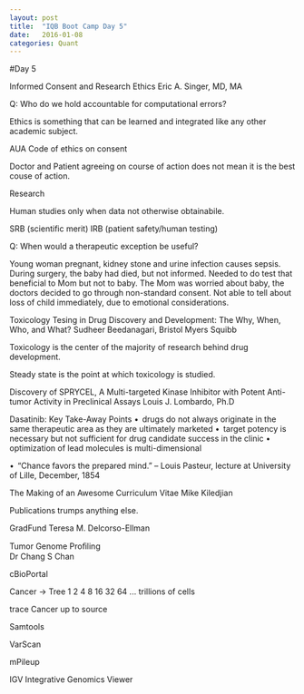 ```yaml
---
layout: post
title:  "IQB Boot Camp Day 5"
date:   2016-01-08
categories: Quant
---
```

#Day 5

Informed Consent and Research Ethics
Eric A. Singer, MD, MA

Q: Who do we hold accountable for computational errors? 


Ethics is something that can be learned and integrated like any other academic subject.

AUA Code of ethics on consent

Doctor and Patient agreeing on course of action does not mean it is the best couse of action.

Research

Human studies only when data not otherwise obtainabile.

SRB (scientific merit) IRB (patient safety/human testing)

Q: When would a therapeutic exception be useful?

Young woman pregnant, kidney stone and urine infection causes sepsis. During surgery, the baby had died, but not informed. Needed to do test that beneficial to Mom but not to baby. The Mom was worried about baby, the doctors decided to go through non-standard consent. Not able to tell about loss of child immediately, due to emotional considerations.

Toxicology Tesing in Drug Discovery and Development: The Why, When, Who, and What?
Sudheer Beedanagari, Bristol Myers Squibb

Toxicology is the center of the majority of research behind drug development.

Steady state is the point at which toxicology is studied.

Discovery of SPRYCEL, A Multi-targeted Kinase Inhibitor with Potent Anti-tumor Activity in Preclinical Assays
Louis J. Lombardo, Ph.D

Dasatinib: Key Take-Away Points 
•  drugs do not always originate in the same therapeutic area as they 
are ultimately marketed 
•  target potency is necessary but not sufficient for drug candidate 
success in the clinic 
•  optimization of lead molecules is multi-dimensional 
 
•  “Chance favors the prepared mind.” – Louis Pasteur, lecture at 
University of Lille, December, 1854 

The Making of an Awesome Curriculum Vitae
Mike Kiledjian

Publications trumps anything else.

GradFund
Teresa M. Delcorso-Ellman

Tumor Genome Proﬁling	
Dr	Chang S Chan	
 
cBioPortal

Cancer -> Tree
1 2 4 8 16 32 64 ... trillions of cells

trace Cancer up to source

Samtools

VarScan

mPileup

IGV Integrative Genomics Viewer